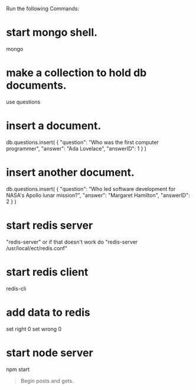 Run the following Commands:
 
# start mongo shell.
mongo  
 
# make a collection to hold db documents.
use questions
 
# insert a document.
db.questions.insert( { "question": "Who was the first computer programmer", "answer": "Ada Lovelace", "answerID": 1 } )
 
# insert another document.
db.questions.insert( { "question": "Who led software development for NASA's Apollo lunar mission?", "answer": "Margaret Hamilton", "answerID": 2 } )

# start redis server
"redis-server" or if that doesn't work do "redis-server /usr/local/ect/redis.conf"

# start redis client
redis-cli

# add data to redis
set right 0
set wrong 0


# start node server
npm start

> Begin posts and gets.
